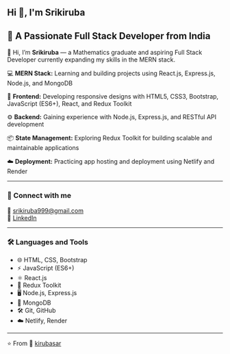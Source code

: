 ## Hi 👋, I'm Srikiruba

## 🌱 A Passionate Full Stack Developer from India

👋 Hi, I’m **Srikiruba** — a Mathematics graduate and aspiring Full Stack Developer currently expanding my skills in the MERN stack.

💻 **MERN Stack:** Learning and building projects using React.js, Express.js, Node.js, and MongoDB  

🎨 **Frontend:** Developing responsive designs with HTML5, CSS3, Bootstrap, JavaScript (ES6+), React, and Redux Toolkit  

⚙️ **Backend:** Gaining experience with Node.js, Express.js, and RESTful API development  

📦 **State Management:** Exploring Redux Toolkit for building scalable and maintainable applications  

☁️ **Deployment:** Practicing app hosting and deployment using Netlify and Render  

---
### 💬 Connect with me

📧 [srikiruba999@gmail.com](mailto:srikiruba999@gmail.com)  
💼 [LinkedIn](https://www.linkedin.com/in/srikiruba-s-a722b5368)
  
---

### 🛠️ Languages and Tools

- 🌐 HTML, CSS, Bootstrap  
- ⚡ JavaScript (ES6+)  
- ⚛️ React.js  
- 🧩 Redux Toolkit  
- 🖥️ Node.js, Express.js  
- 🍃 MongoDB  
- 🛠️ Git, GitHub  
- ☁️ Netlify, Render  

---

⭐ From 🐙 [kirubasar](https://github.com/kirubasar)
